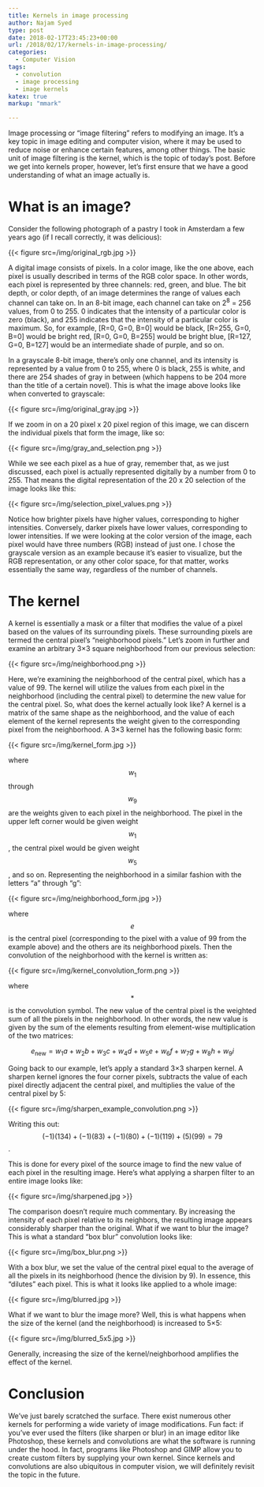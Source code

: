 ```yaml
---
title: Kernels in image processing
author: Najam Syed
type: post
date: 2018-02-17T23:45:23+00:00
url: /2018/02/17/kernels-in-image-processing/
categories:
  - Computer Vision
tags:
  - convolution
  - image processing
  - image kernels
katex: true
markup: "mmark"

---
```

Image processing or &#8220;image filtering&#8221; refers to modifying an image.
It&#8217;s a key topic in image editing and computer vision, where it may be
used to reduce noise or enhance certain features, among other things. The basic
unit of image filtering is the kernel, which is the topic of today&#8217;s post.
Before we get into kernels proper, however, let&#8217;s first ensure that we
have a good understanding of what an image actually is.

# What is an image?

Consider the following photograph of a pastry I took in Amsterdam a few years
ago (if I recall correctly, it was delicious):

{{< figure src=/img/original_rgb.jpg >}}

A digital image consists of pixels. In a color image, like the one above, each
pixel is usually described in terms of the RGB color space. In other words, each
pixel is represented by three channels: red, green, and blue. The bit depth, or
color depth, of an image determines the range of values each channel can take
on. In an 8-bit image, each channel can take on 2<sup>8</sup> = 256 values, from
0 to 255. 0 indicates that the intensity of a particular color is zero (black),
and 255 indicates that the intensity of a particular color is maximum. So, for
example, [R=0, G=0, B=0] would be black, [R=255, G=0, B=0] would be bright red,
[R=0, G=0, B=255] would be bright blue, [R=127, G=0, B=127] would be an
intermediate shade of purple, and so on.

In a grayscale 8-bit image, there&#8217;s only one channel, and its intensity is
represented by a value from 0 to 255, where 0 is black, 255 is white, and there
are 254 shades of gray in between (which happens to be 204 more than the title
of a certain novel). This is what the image above looks like when converted to
grayscale:

{{< figure src=/img/original_gray.jpg >}}

If we zoom in on a 20 pixel x 20 pixel region of this image, we can discern the
individual pixels that form the image, like so:

{{< figure src=/img/gray_and_selection.png >}}

While we see each pixel as a hue of gray, remember that, as we just discussed,
each pixel is actually represented digitally by a number from 0 to 255. That
means the digital representation of the 20 x 20 selection of the image looks
like this:

{{< figure src=/img/selection_pixel_values.png >}}

Notice how brighter pixels have higher values, corresponding to higher
intensities. Conversely, darker pixels have lower values, corresponding to lower
intensities. If we were looking at the color version of the image, each pixel
would have three numbers (RGB) instead of just one. I chose the grayscale
version as an example because it&#8217;s easier to visualize, but the RGB
representation, or any other color space, for that matter, works essentially the
same way, regardless of the number of channels.

# The kernel

A kernel is essentially a mask or a filter that modifies the value of a pixel
based on the values of its surrounding pixels. These surrounding pixels are
termed the central pixel&#8217;s &#8220;neighborhood pixels.&#8221; Let&#8217;s
zoom in further and examine an arbitrary 3&#215;3 square neighborhood from our
previous selection:

{{< figure src=/img/neighborhood.png >}}

Here, we&#8217;re examining the neighborhood of the central pixel, which has a
value of 99. The kernel will utilize the values from each pixel in the
neighborhood (including the central pixel) to determine the new value for the
central pixel. So, what does the kernel actually look like? A kernel is a matrix
of the same shape as the neighborhood, and the value of each element of the
kernel represents the weight given to the corresponding pixel from the
neighborhood. A 3&#215;3 kernel has the following basic form:

{{< figure src=/img/kernel_form.jpg >}}

where $$w_1$$ through $$w_9$$ are the weights given to each pixel in the
neighborhood. The pixel in the upper left corner would be given weight $$w_1$$,
the central pixel would be given weight $$w_5$$, and so on. Representing the
neighborhood in a similar fashion with the letters &#8220;a&#8221; through
&#8220;g&#8221;:

{{< figure src=/img/neighborhood_form.jpg >}}

where $$e$$ is the central pixel (corresponding to the pixel with a value of 99
from the example above) and the others are its neighborhood pixels. Then the
convolution of the neighborhood with the kernel is written as:

{{< figure src=/img/kernel_convolution_form.png >}}

where $$*$$ is the convolution symbol. The new value of the central pixel is the
weighted sum of all the pixels in the neighborhood. In other words, the new
value is given by the sum of the elements resulting from element-wise
multiplication of the two matrices:

$$e_\text{new} = w_1 a + w_2 b + w_3 c + w_4 d + w_5 e + w_6 f + w_7 g + w_8 h + w_9 i$$

Going back to our example, let&#8217;s apply a standard 3&#215;3 sharpen kernel.
A sharpen kernel ignores the four corner pixels, subtracts the value of each
pixel directly adjacent the central pixel, and multiplies the value of the
central pixel by 5:

{{< figure src=/img/sharpen_example_convolution.png >}}

Writing this out: $$(-1)(134) + (-1)(83) + (-1)(80) + (-1)(119) + (5)(99) = 79$$.

This is done for every pixel of the source image to find the new value of each
pixel in the resulting image. Here&#8217;s what applying a sharpen filter to an
entire image looks like:

{{< figure src=/img/sharpened.jpg >}}

The comparison doesn&#8217;t require much commentary. By increasing the
intensity of each pixel relative to its neighbors, the resulting image appears
considerably sharper than the original. What if we want to blur the image? This
is what a standard &#8220;box blur&#8221; convolution looks like:

{{< figure src=/img/box_blur.png >}}

With a box blur, we set the value of the central pixel equal to the average of
all the pixels in its neighborhood (hence the division by 9). In essence, this
&#8220;dilutes&#8221; each pixel. This is what it looks like applied to a whole
image:

{{< figure src=/img/blurred.jpg >}}

What if we want to blur the image more? Well, this is what happens when the size
of the kernel (and the neighborhood) is increased to 5&#215;5:

{{< figure src=/img/blurred_5x5.jpg >}}

Generally, increasing the size of the kernel/neighborhood amplifies the effect
of the kernel.

# Conclusion

We&#8217;ve just barely scratched the surface. There exist numerous other
kernels for performing a wide variety of image modifications. Fun fact: if
you&#8217;ve ever used the filters (like sharpen or blur) in an image editor
like Photoshop, these kernels and convolutions are what the software is running
under the hood. In fact, programs like Photoshop and GIMP allow you to create
custom filters by supplying your own kernel. Since kernels and convolutions are
also ubiquitous in computer vision, we will definitely revisit the topic in the
future.

